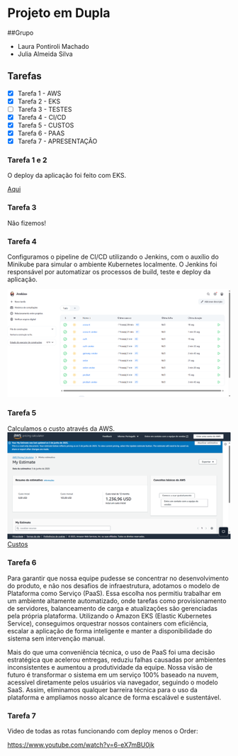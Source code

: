 # Projeto em Dupla
##Grupo 

- Laura Pontiroli Machado 
- Julia Almeida Silva 

## Tarefas

- [x] Tarefa 1 - AWS
- [x] Tarefa 2 - EKS
- [ ] Tarefa 3 - TESTES
- [x] Tarefa 4 - CI/CD
- [x] Tarefa 5 - CUSTOS
- [x] Tarefa 6 - PAAS
- [x] Tarefa 7 - APRESENTAÇÃO

### Tarefa 1 e 2 

O deploy da aplicação foi feito com EKS. 

[Aqui](http://a06e91cf3817e402eb8328891ec4ffd2-841382628.us-east-2.elb.amazonaws.com:8080/)


### Tarefa 3 

Não fizemos!

### Tarefa 4

Configuramos o pipeline de CI/CD utilizando o Jenkins, com o auxílio do Minikube para simular o ambiente Kubernetes localmente. O Jenkins foi responsável por automatizar os processos de build, teste e deploy da aplicação.

![Jenkins](image.png)

### Tarefa 5
Calculamos o custo através da AWS. 
![alt text](image-1.png)
[Custos](https://calculator.aws/#/estimate?id=55c1e9893a50286e15e661b7c52cf601961a0341)

### Tarefa 6

Para garantir que nossa equipe pudesse se concentrar no desenvolvimento do produto, e não nos desafios de infraestrutura, adotamos o modelo de Plataforma como Serviço (PaaS). Essa escolha nos permitiu trabalhar em um ambiente altamente automatizado, onde tarefas como provisionamento de servidores, balanceamento de carga e atualizações são gerenciadas pela própria plataforma. Utilizando o Amazon EKS (Elastic Kubernetes Service), conseguimos orquestrar nossos containers com eficiência, escalar a aplicação de forma inteligente e manter a disponibilidade do sistema sem intervenção manual.

Mais do que uma conveniência técnica, o uso de PaaS foi uma decisão estratégica que acelerou entregas, reduziu falhas causadas por ambientes inconsistentes e aumentou a produtividade da equipe. Nossa visão de futuro é transformar o sistema em um serviço 100% baseado na nuvem, acessível diretamente pelos usuários via navegador, seguindo o modelo SaaS. Assim, eliminamos qualquer barreira técnica para o uso da plataforma e ampliamos nosso alcance de forma escalável e sustentável.


### Tarefa 7

Video de todas as rotas funcionando com deploy menos o Order:

https://www.youtube.com/watch?v=6-eX7mBU0jk


